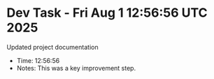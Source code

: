 # Dev Task - Fri Aug  1 12:56:56 UTC 2025
Updated project documentation
- Time: 12:56:56
- Notes: This was a key improvement step.
